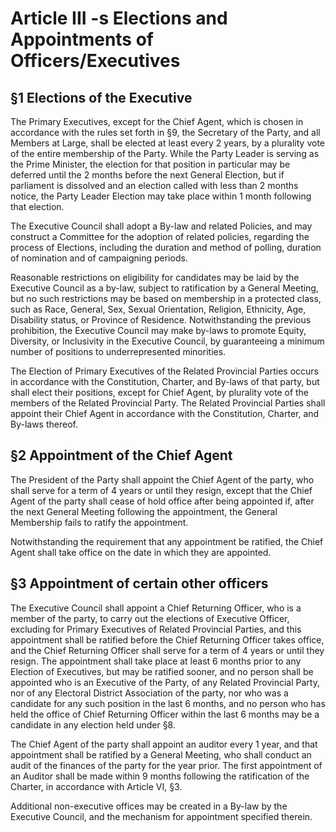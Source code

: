 # Article III -s Elections and Appointments of Officers/Executives

## §1 Elections of the Executive

The Primary Executives, except for the Chief Agent,  which is chosen in accordance with the rules set forth in §9, the Secretary of the Party, and all Members at Large, shall be elected at least every 2 years, by a plurality vote of the entire membership of the Party. While the Party Leader is serving as the Prime Minister, the election for that position in particular may be deferred until the 2 months before the next General Election, but if parliament is dissolved and an election called with less than 2 months notice, the Party Leader Election may take place within 1 month following that election.

The Executive Council shall adopt a By-law and related Policies, and may construct a Committee for the adoption of related policies, regarding the process of Elections, including the duration and method of polling, duration of nomination and of campaigning periods. 

Reasonable restrictions on eligibility for candidates may be laid by the Executive Council as a by-law, subject to ratification by a General Meeting, but no such restrictions may be based on membership in a protected class, such as Race, General, Sex, Sexual Orientation, Religion, Ethnicity, Age, Disability status, or Province of Residence. Notwithstanding the previous prohibition, the Executive Council may make by-laws to promote Equity, Diversity, or Inclusivity in the Executive Council, by guaranteeing a minimum number of positions to underrepresented minorities.

The Election of Primary Executives of the Related Provincial Parties occurs in accordance with the Constitution, Charter, and By-laws of that party, but shall elect their positions, except for Chief Agent, by plurality vote of the members of the Related Provincial Party. The Related Provincial Parties shall appoint their Chief Agent in accordance with the Constitution, Charter, and By-laws thereof.


## §2 Appointment of the Chief Agent

The President of the Party shall appoint the Chief Agent of the party, who shall serve for a term of 4 years or until they resign, except that the Chief Agent of the party shall cease of hold office after being appointed if, after the next General Meeting following the appointment, the General Membership fails to ratify the appointment. 

Notwithstanding the requirement that any appointment be ratified, the Chief Agent shall take office on the date in which they are appointed. 


## §3 Appointment of certain other officers

The Executive Council shall appoint a Chief Returning Officer, who is a member of the party, to carry out the elections of Executive Officer, excluding for Primary Executives of Related Provincial Parties, and this appointment shall be ratified before the Chief Returning Officer takes office, and the Chief Returning Officer shall serve for a term of 4 years or until they resign. The appointment shall take place at least 6 months prior to any Election of Executives, but may be ratified sooner, and no person shall be appointed who is an Executive of the Party, of any Related Provincial Party, nor of any Electoral District Association of the party, nor who was a candidate for any such position in the last 6 months, and no person who has held the office of Chief Returning Officer within the last 6 months may be a candidate in any election held under §8. 

The Chief Agent of the party shall appoint an auditor every 1 year, and that appointment shall be ratified by a General Meeting, who shall conduct an audit of the finances of the party for the year prior. The first appointment of an Auditor shall be made within 9 months following the ratification of the Charter, in accordance with Article VI, §3. 

Additional non-executive offices may be created in a By-law by the Executive Council, and the mechanism for appointment specified therein. 